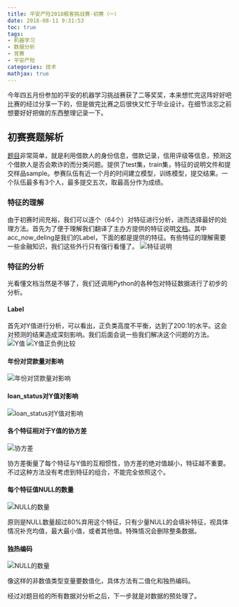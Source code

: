 ```yaml
---
title: 平安产险2018极客挑战赛·初赛（一）
date: 2018-08-11 9:31:53
toc: true
tags: 
- 机器学习
- 数据分析
- 竞赛
- 平安产险
categories: 技术
mathjax: true
---
```


今年四五月份参加的平安的机器学习挑战赛获了二等奖奖，本来想忙完这阵好好吧比赛的经过分享一下的，但是做完比赛之后很快又忙于毕业设计。在细节淡忘之前想要好好把做的东西整理记录一下。

## 初赛赛题解析

[题目](http://pingancx.zhaopin.com/)非常简单，就是利用借款人的身份信息，借款记录，信用评级等信息，预测这个借款人是否会欺诈的而分类问题。提供了test集，train集，特征的说明文件和提交样品sample。参赛队伍有近一个月的时间建立模型，训练模型，提交结果。一个队伍最多有3个人，最多提交五次，取最高分作为成绩。

### 特征的理解

由于初赛时间充裕，我们可以逐个（64个）对特征进行分析，进而选择最好的处理方法。首先为了便于理解我们翻译了主办方提供的特征说明[文档](https://github.com/xhxt2008/LoanPrediction/blob/master/files/DataDictionary_cn.xlsx)。其中acc_now_deling是我们的Label，下面的都是提供的特征。有些特征的理解需要一些金融知识，我们这些外行只有强行看懂了。
![特征说明](http://oonaavjvi.bkt.clouddn.com/pinanA001.png)

### 特征的分析

光看懂文档当然是不够了，我们还调用Python的各种包对特征数据进行了初步的分析。

#### Label
首先对Y值进行分析，可以看出，正负类高度不平衡，达到了200:1的水平。这会对预测的结果造成深刻影响。我们后面会说一些我们解决这个问题的方法。
![Y值](http://oonaavjvi.bkt.clouddn.com/pinanA002.png)
![Y值正负例比较](http://oonaavjvi.bkt.clouddn.com/pinanA008.png)

#### 年份对贷款量对影响
![年份对贷款量对影响](http://oonaavjvi.bkt.clouddn.com/pinanA003.png)

#### loan_status对Y值对影响
![loan_status对Y值对影响](http://oonaavjvi.bkt.clouddn.com/pinanA004.png)

#### 各个特征相对于Y值的协方差
![协方差](http://oonaavjvi.bkt.clouddn.com/pinanA005.png)

协方差衡量了每个特征与Y值的互相惯性，协方差的绝对值越小，特征越不重要。不过这种方法没有考虑到特征的组合，不能完全依照这个。

#### 每个特征值NULL的数量
![NULL的数量](http://oonaavjvi.bkt.clouddn.com/pinanA006.png)

原则是NULL数量超过80%弃用这个特征，只有少量NULL的会填补特征，视具体情况补充均值，最大最小值，或者其他值。特殊情况会删除整条数据。

#### 独热编码
![NULL的数量](http://oonaavjvi.bkt.clouddn.com/pinanA007.png)

像这样的非数值类型变量要数值化，具体方法有二值化和独热编码。

经过对题目给的所有数据对分析之后，下一步就是对数据的预处理了。